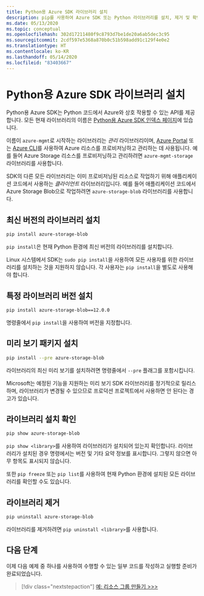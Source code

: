 ```yaml
---
title: Python용 Azure SDK 라이브러리 설치
description: pip를 사용하여 Azure SDK 또는 Python 라이브러리를 설치, 제거 및 확인하는 방법입니다. 특정 버전 및 미리 보기 패키지 설치에 대한 세부 정보가 포함되어 있습니다.
ms.date: 05/13/2020
ms.topic: conceptual
ms.openlocfilehash: 302d17211480f9c8793d7be1de20a6ab5dec3c95
ms.sourcegitcommit: 2cdf597e5368a870b0c51b598add91c129f4e0e2
ms.translationtype: HT
ms.contentlocale: ko-KR
ms.lasthandoff: 05/14/2020
ms.locfileid: "83403667"
---
```

# <a name="install-azure-sdk-for-python-libraries"></a>Python용 Azure SDK 라이브러리 설치

Python용 Azure SDK는 Python 코드에서 Azure와 상호 작용할 수 있는 API를 제공합니다. 모든 현재 라이브러리의 이름은 [Python용 Azure SDK 인덱스 페이지](https://azure.github.io/azure-sdk/releases/latest/all/python.html)에 있습니다.

이름이 `azure-mgmt`로 시작하는 라이브러리는 *관리* 라이브러리이며, [Azure Portal](https://portal.azure.com) 또는 [Azure CLI](/cli/azure/install-azure-cli)를 사용하여 Azure 리소스를 프로비저닝하고 관리하는 데 사용됩니다. 예를 들어 Azure Storage 리소스를 프로비저닝하고 관리하려면 `azure-mgmt-storage` 라이브러리를 사용합니다.

SDK의 다른 모든 라이브러리는 이미 프로비저닝된 리소스로 작업하기 위해 애플리케이션 코드에서 사용하는 *클라이언트* 라이브러리입니다. 예를 들어 애플리케이션 코드에서 Azure Storage Blob으로 작업하려면 `azure-storage-blob` 라이브러리를 사용합니다.

## <a name="install-the-latest-version-of-a-library"></a>최신 버전의 라이브러리 설치

```bash
pip install azure-storage-blob
```

`pip install`은 현재 Python 환경에 최신 버전의 라이브러리를 설치합니다.

Linux 시스템에서 SDK는 `sudo pip install`을 사용하여 모든 사용자를 위한 라이브러리를 설치하는 것을 지원하지 않습니다. 각 사용자는 `pip install`을 별도로 사용해야 합니다.

## <a name="install-specific-library-versions"></a>특정 라이브러리 버전 설치

```bash
pip install azure-storage-blob==12.0.0
```

명령줄에서 `pip install`을 사용하여 버전을 지정합니다.

## <a name="install-preview-packages"></a>미리 보기 패키지 설치

```bash
pip install --pre azure-storage-blob
```

라이브러리의 최신 미리 보기를 설치하려면 명령줄에서 `--pre` 플래그를 포함시킵니다.

Microsoft는 예정된 기능을 지원하는 미리 보기 SDK 라이브러리를 정기적으로 릴리스하며, 라이브러리가 변경될 수 있으므로 프로덕션 프로젝트에서 사용하면 안 된다는 경고가 있습니다.

## <a name="verify-a-library-installation"></a>라이브러리 설치 확인

```bash
pip show azure-storage-blob
```

`pip show <library>`를 사용하여 라이브러리가 설치되어 있는지 확인합니다. 라이브러리가 설치된 경우 명령에서는 버전 및 기타 요약 정보를 표시합니다. 그렇지 않으면 아무 항목도 표시되지 않습니다.

또한 `pip freeze` 또는 `pip list`를 사용하여 현재 Python 환경에 설치된 모든 라이브러리를 확인할 수도 있습니다.

## <a name="uninstall-a-library"></a>라이브러리 제거

```bash
pip uninstall azure-storage-blob
```

라이브러리를 제거하려면 `pip uninstall <library>`를 사용합니다.

## <a name="next-steps"></a>다음 단계

이제 다음 예제 중 하나를 사용하여 수행할 수 있는 일부 코드를 작성하고 실행할 준비가 완료되었습니다.

> [!div class="nextstepaction"]
> [예: 리소스 그룹 만들기 >>>](azure-sdk-example-resource-group.md)
